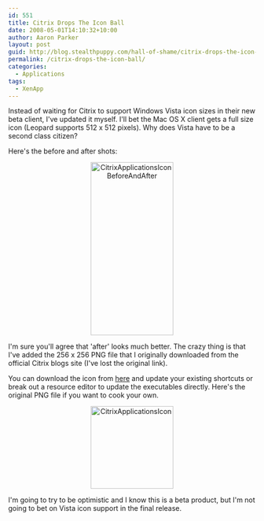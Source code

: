 ```yaml
---
id: 551
title: Citrix Drops The Icon Ball
date: 2008-05-01T14:10:32+10:00
author: Aaron Parker
layout: post
guid: http://blog.stealthpuppy.com/hall-of-shame/citrix-drops-the-icon-ball
permalink: /citrix-drops-the-icon-ball/
categories:
  - Applications
tags:
  - XenApp
---
```

Instead of waiting for Citrix to support Windows Vista icon sizes in their new beta client, I've updated it myself. I'll bet the Mac OS X client gets a full size icon (Leopard supports 512 x 512 pixels). Why does Vista have to be a second class citizen?

Here's the before and after shots:

<p align="center">
  <img border="0" alt="CitrixApplicationsIconBeforeAndAfter" src="{{site.baseurl}}.com/media/2008/05/citrixapplicationsiconbeforeandafter.png" width="168" height="352" />
</p>

I'm sure you'll agree that 'after' looks much better. The crazy thing is that I've added the 256 x 256 PNG file that I originally downloaded from the official Citrix blogs site (I've lost the original link).

You can download the icon from [here]({{site.baseurl}}/media/2008/05/CitrixApplications.ico) and update your existing shortcuts or break out a resource editor to update the executables directly. Here's the original PNG file if you want to cook your own.

<p align="center">
  <img border="0" alt="CitrixApplicationsIcon" src="{{site.baseurl}}.com/media/2008/05/citrixapplicationsicon.png" width="168" height="168" />
</p>

I'm going to try to be optimistic and I know this is a beta product, but I'm not going to bet on Vista icon support in the final release.